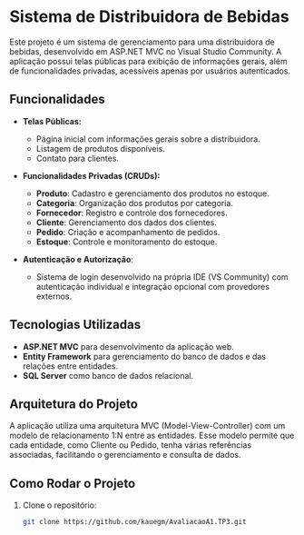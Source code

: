# Sistema de Distribuidora de Bebidas

Este projeto é um sistema de gerenciamento para uma distribuidora de bebidas, desenvolvido em ASP.NET MVC no Visual Studio Community. A aplicação possui telas públicas para exibição de informações gerais, além de funcionalidades privadas, acessíveis apenas por usuários autenticados.

## Funcionalidades

- **Telas Públicas:**
  - Página inicial com informações gerais sobre a distribuidora.
  - Listagem de produtos disponíveis.
  - Contato para clientes.

- **Funcionalidades Privadas (CRUDs):**
  - **Produto**: Cadastro e gerenciamento dos produtos no estoque.
  - **Categoria**: Organização dos produtos por categoria.
  - **Fornecedor**: Registro e controle dos fornecedores.
  - **Cliente**: Gerenciamento dos dados dos clientes.
  - **Pedido**: Criação e acompanhamento de pedidos.
  - **Estoque**: Controle e monitoramento do estoque.

- **Autenticação e Autorização**:
  - Sistema de login desenvolvido na própria IDE (VS Community) com autenticação individual e integração opcional com provedores externos.

## Tecnologias Utilizadas

- **ASP.NET MVC** para desenvolvimento da aplicação web.
- **Entity Framework** para gerenciamento do banco de dados e das relações entre entidades.
- **SQL Server** como banco de dados relacional.

## Arquitetura do Projeto

A aplicação utiliza uma arquitetura MVC (Model-View-Controller) com um modelo de relacionamento 1:N entre as entidades. Esse modelo permite que cada entidade, como Cliente ou Pedido, tenha várias referências associadas, facilitando o gerenciamento e consulta de dados.

## Como Rodar o Projeto

1. Clone o repositório:
   ```bash
   git clone https://github.com/kauegm/AvaliacaoA1.TP3.git
